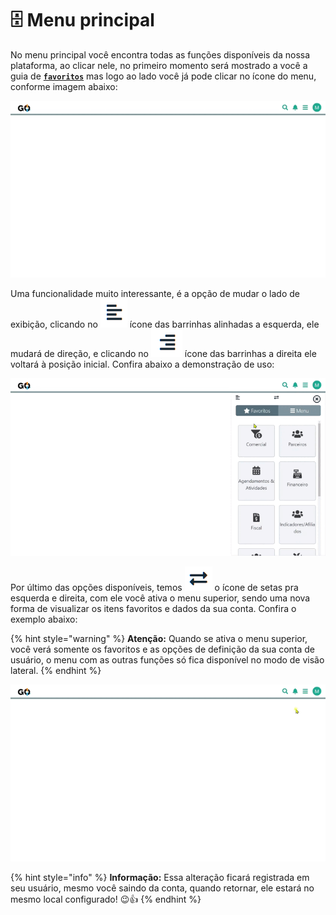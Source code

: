 # 🗄️ Menu principal

No menu principal você encontra todas as funções disponíveis da nossa plataforma, ao clicar nele, no primeiro momento será mostrado a você a guia de **[`favoritos`](/erp-v2/primeiro_acesso/favoritos.md)** mas logo ao lado você já pode clicar no ícone do menu, conforme imagem abaixo:

![](/erp-v2/assets/menu_principal.gif)

Uma funcionalidade muito interessante, é a opção de mudar o lado de exibição, clicando no <img src="/erp-v2/assets/icone_menu_lado_esquerdo.png" alt="" data-size="line"> ícone das barrinhas alinhadas a esquerda, ele mudará de direção, e clicando no <img src="/erp-v2/assets/icone_menu_lado_direito.png" alt="" data-size="line"> ícone das barrinhas a direita ele voltará à posição inicial. Confira abaixo a demonstração de uso:

![](/erp-v2/assets/menu_principal_mudar_lado.gif)

Por último das opções disponíveis, temos <img src="/erp-v2/assets/icone_menu_superior.png" alt="" data-size="line"> o ícone de setas pra esquerda e direita, com ele você ativa o menu superior, sendo uma nova forma de visualizar os itens favoritos e dados da sua conta. Confira o exemplo abaixo:

{% hint style="warning" %}
**Atenção:** Quando se ativa o menu superior, você verá somente os favoritos e as opções de definição da sua conta de usuário, o menu com as outras funções só fica disponível no modo de visão lateral.
{% endhint %}

![](/erp-v2/assets/menu_principal_superior.gif)

{% hint style="info" %}
**Informação:** Essa alteração ficará registrada em seu usuário, mesmo você saindo da conta, quando retornar, ele estará no mesmo local configurado! 😉👍
{% endhint %}